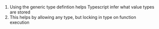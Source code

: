 01. Using the generic type defintion helps Typescript infer what value types are stored
02. This helps by allowing any type, but locking in type on function execution